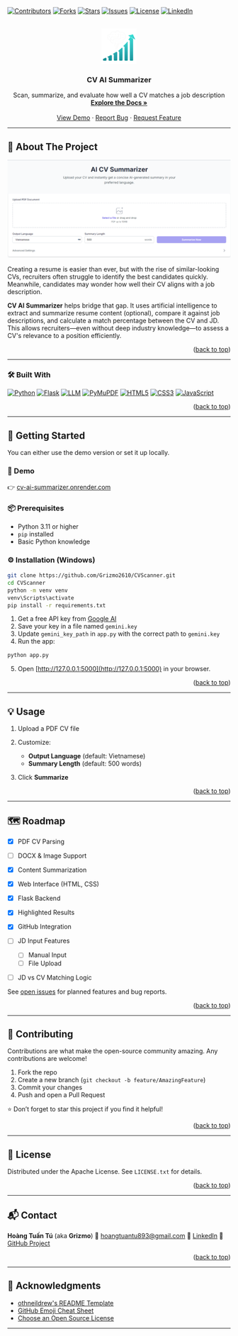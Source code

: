 <!-- Improved compatibility of back to top link -->
<a id="readme-top"></a>

<!-- PROJECT SHIELDS -->

[![Contributors][contributors-shield]][contributors-url]
[![Forks][forks-shield]][forks-url]
[![Stars][stars-shield]][stars-url]
[![Issues][issues-shield]][issues-url]
[![License][license-shield]][license-url]
[![LinkedIn][linkedin-shield]][linkedin-url]

<!-- PROJECT LOGO -->
<br />
<div align="center">
  <a href="https://github.com/Grizmo2610/CVScanner">
    <img src="static/images/Logo.png" alt="Logo" width="80" height="80">
  </a>

  <h3 align="center">CV AI Summarizer</h3>

  <p align="center">
    Scan, summarize, and evaluate how well a CV matches a job description
    <br />
    <a href="https://github.com/Grizmo2610/CVScanner"><strong>Explore the Docs »</strong></a>
    <br />
    <br />
    <a href="https://cv-ai-summarizer.onrender.com/">View Demo</a>
    ·
    <a href="https://github.com/Grizmo2610/CVScanner/issues/new?labels=bug&template=bug-report---.md">Report Bug</a>
    ·
    <a href="https://github.com/Grizmo2610/CVScanner/issues/new?labels=enhancement&template=feature-request---.md">Request Feature</a>
  </p>
</div>

---

## 📌 About The Project

![Product Screenshot](static/images/product-screenshot.png)

Creating a resume is easier than ever, but with the rise of similar-looking CVs, recruiters often struggle to identify the best candidates quickly. Meanwhile, candidates may wonder how well their CV aligns with a job description.

**CV AI Summarizer** helps bridge that gap. It uses artificial intelligence to extract and summarize resume content (optional), compare it against job descriptions, and calculate a match percentage between the CV and JD. This allows recruiters—even without deep industry knowledge—to assess a CV's relevance to a position efficiently.

<p align="right">(<a href="#readme-top">back to top</a>)</p>

---

### 🛠️ Built With

[![Python](https://img.shields.io/badge/Python-3670A0?style=for-the-badge&logo=python&logoColor=ffdd54)](https://www.python.org/)
[![Flask](https://img.shields.io/badge/Flask-000000?style=for-the-badge&logo=flask&logoColor=white)](https://flask.palletsprojects.com/)
[![LLM](https://img.shields.io/badge/LLM-Large%20Language%20Model-blueviolet?style=for-the-badge)](https://en.wikipedia.org/wiki/Large_language_model)
[![PyMuPDF](https://img.shields.io/badge/PyMuPDF-PDF%20Parser%20%26%20Renderer-green?style=for-the-badge)](https://pymupdf.readthedocs.io/)
[![HTML5](https://img.shields.io/badge/HTML5-E34F26?style=for-the-badge&logo=html5&logoColor=white)](https://developer.mozilla.org/en-US/docs/Web/HTML)
[![CSS3](https://img.shields.io/badge/CSS3-1572B6?style=for-the-badge&logo=css3&logoColor=white)](https://developer.mozilla.org/en-US/docs/Web/CSS)
[![JavaScript](https://img.shields.io/badge/JavaScript-F7DF1E?style=for-the-badge&logo=javascript&logoColor=black)](https://developer.mozilla.org/en-US/docs/Web/JavaScript)

<p align="right">(<a href="#readme-top">back to top</a>)</p>

---

## 🚀 Getting Started

You can either use the demo version or set it up locally.

### 🔗 Demo
👉 [cv-ai-summarizer.onrender.com](https://cv-ai-summarizer.onrender.com/)

### 📦 Prerequisites

- Python 3.11 or higher
- `pip` installed
- Basic Python knowledge

### ⚙️ Installation (Windows)

```bash
git clone https://github.com/Grizmo2610/CVScanner.git
cd CVScanner
python -m venv venv
venv\Scripts\activate
pip install -r requirements.txt
```

1. Get a free API key from [Google AI](https://developers.google.com/maps/documentation/javascript/get-api-key)
2. Save your key in a file named `gemini.key`
3. Update `gemini_key_path` in `app.py` with the correct path to `gemini.key`
4. Run the app:

```bash
python app.py
```

5. Open [http://127.0.0.1:5000](http://127.0.0.1:5000) in your browser.

<p align="right">(<a href="#readme-top">back to top</a>)</p>

---

## 💡 Usage

1. Upload a PDF CV file
2. Customize:

   * **Output Language** (default: Vietnamese)
   * **Summary Length** (default: 500 words)
3. Click **Summarize**
<!-- 4. (Optional) Add a Job Description to get a match score -->

<p align="right">(<a href="#readme-top">back to top</a>)</p>

---

## 🗺️ Roadmap

* [x] PDF CV Parsing
* [ ] DOCX & Image Support
* [x] Content Summarization
* [x] Web Interface (HTML, CSS)
* [x] Flask Backend
* [x] Highlighted Results
* [x] GitHub Integration
* [ ] JD Input Features

  * [ ] Manual Input
  * [ ] File Upload
* [ ] JD vs CV Matching Logic

See [open issues](https://github.com/Grizmo2610/CVScanner/issues) for planned features and bug reports.

<p align="right">(<a href="#readme-top">back to top</a>)</p>

---

## 🤝 Contributing

Contributions are what make the open-source community amazing. Any contributions are welcome!

1. Fork the repo
2. Create a new branch (`git checkout -b feature/AmazingFeature`)
3. Commit your changes
4. Push and open a Pull Request

⭐ Don’t forget to star this project if you find it helpful!

<p align="right">(<a href="#readme-top">back to top</a>)</p>

---

## 🪪 License

Distributed under the Apache License. See `LICENSE.txt` for details.

<p align="right">(<a href="#readme-top">back to top</a>)</p>

---

## 📬 Contact

**Hoàng Tuấn Tú** (aka **Grizmo**)
📧 [hoangtuantu893@gmail.com](mailto:hoangtuantu893@gmail.com)
🔗 [LinkedIn](https://www.linkedin.com/in/grizmo/)
🔗 [GitHub Project](https://github.com/Grizmo2610/CVScanner)

<p align="right">(<a href="#readme-top">back to top</a>)</p>

---

## 🙏 Acknowledgments

* [othneildrew's README Template](https://github.com/othneildrew/Best-README-Template)
* [GitHub Emoji Cheat Sheet](https://www.webpagefx.com/tools/emoji-cheat-sheet)
* [Choose an Open Source License](https://choosealicense.com)

---

<!-- MARKDOWN LINKS & IMAGES -->

[contributors-shield]: https://img.shields.io/github/contributors/Grizmo2610/CVScanner.svg?style=for-the-badge
[contributors-url]: https://github.com/Grizmo2610/CVScanner/graphs/contributors
[forks-shield]: https://img.shields.io/github/forks/Grizmo2610/CVScanner.svg?style=for-the-badge
[forks-url]: https://github.com/Grizmo2610/CVScanner/network/members
[stars-shield]: https://img.shields.io/github/stars/Grizmo2610/CVScanner.svg?style=for-the-badge
[stars-url]: https://github.com/Grizmo2610/CVScanner/stargazers
[issues-shield]: https://img.shields.io/github/issues/Grizmo2610/CVScanner.svg?style=for-the-badge
[issues-url]: https://github.com/Grizmo2610/CVScanner/issues
[license-shield]: https://img.shields.io/github/license/Grizmo2610/CVScanner.svg?style=for-the-badge
[license-url]: https://github.com/Grizmo2610/CVScanner/blob/master/LICENSE.txt
[linkedin-shield]: https://img.shields.io/badge/-LinkedIn-black.svg?style=for-the-badge&logo=linkedin&colorB=555
[linkedin-url]: https://linkedin.com/in/grizmo
